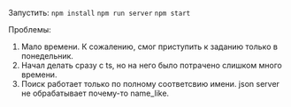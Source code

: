 Запустить:
`npm install`
`npm run server`
`npm start`

Проблемы:
1. Мало времени. К сожалению, смог приступить к заданию только в понедельник.
2. Начал делать сразу с ts, но на него было потрачено слишком много времени.
3. Поиск работает только по полному соответсвию имени. json server не обрабатывает почему-то name_like.
